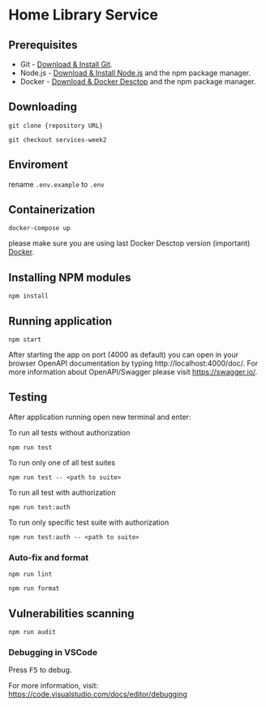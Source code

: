 # Home Library Service

## Prerequisites

- Git - [Download & Install Git](https://git-scm.com/downloads).
- Node.js - [Download & Install Node.js](https://nodejs.org/en/download/) and the npm package manager.
- Docker - [Download & Docker Desctop](https://nodejs.org/en/download/) and the npm package manager.

## Downloading

```
git clone {repository URL}
```
```
git checkout services-week2
```

## Enviroment 

rename `.env.example` to `.env`

## Containerization

```
docker-compose up
```

please make sure you are using last Docker Desctop version (important) [Docker](https://docs.docker.com/engine/install/).

## Installing NPM modules

```
npm install
```

## Running application

```
npm start
```

After starting the app on port (4000 as default) you can open
in your browser OpenAPI documentation by typing http://localhost:4000/doc/.
For more information about OpenAPI/Swagger please visit https://swagger.io/.

## Testing

After application running open new terminal and enter:

To run all tests without authorization

```
npm run test
```

To run only one of all test suites

```
npm run test -- <path to suite>
```

To run all test with authorization

```
npm run test:auth
```

To run only specific test suite with authorization

```
npm run test:auth -- <path to suite>
```

### Auto-fix and format

```
npm run lint
```

```
npm run format
```

## Vulnerabilities scanning 

```
npm run audit
```

### Debugging in VSCode

Press <kbd>F5</kbd> to debug.

For more information, visit: https://code.visualstudio.com/docs/editor/debugging
